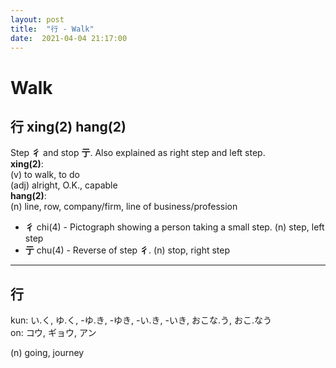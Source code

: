 ```yaml
---
layout: post
title:  "行 - Walk"
date:  2021-04-04 21:17:00
---
```


# Walk

## 行 xing(2) hang(2)

Step **彳** and stop **亍**.
Also explained as right step and left step.  
**xing(2)**:  
(v) to walk, to do  
(adj) alright, O.K., capable  
**hang(2)**:  
(n) line, row, company/firm, line of business/profession

- **彳** chi(4) - Pictograph showing a person taking a small step.
(n) step, left step
- **亍** chu(4) - Reverse of step **彳**.
(n) stop, right step

------

## 行

kun: い.く, ゆ.く, -ゆ.き, -ゆき, -い.き, -いき, おこな.う, おこ.なう  
on: コウ, ギョウ, アン

(n) going, journey
